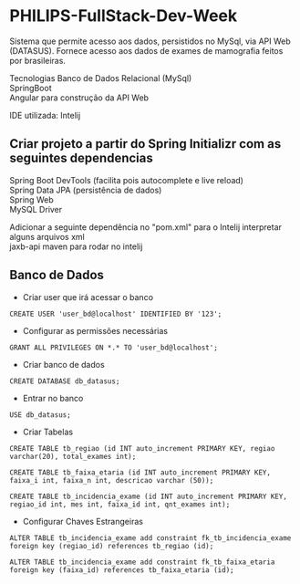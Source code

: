 # PHILIPS-FullStack-Dev-Week
Sistema que permite acesso aos dados, persistidos no MySql, via API Web (DATASUS). Fornece acesso aos dados de exames de mamografia feitos por brasileiras.

Tecnologias
Banco de Dados Relacional (MySql)<br />
SpringBoot <br />
Angular para construção da API Web<br />

IDE utilizada: Intelij

## Criar projeto a partir do Spring Initializr com as seguintes dependencias
Spring Boot DevTools (facilita pois autocomplete e live reload)<br />
Spring Data JPA (persistência de dados)<br />
Spring Web<br />
MySQL Driver<br />

Adicionar a seguinte dependência no "pom.xml" para o Intelij interpretar alguns arquivos xml <br />
jaxb-api maven para rodar no intelij <br />
<!-- https://mvnrepository.com/artifact/javax.xml.bind/jaxb-api -->

## Banco de Dados

- Criar user que irá acessar o banco
```
CREATE USER 'user_bd@localhost' IDENTIFIED BY '123';
```

- Configurar as permissões necessárias
```
GRANT ALL PRIVILEGES ON *.* TO 'user_bd@localhost';
```

- Criar banco de dados
```
CREATE DATABASE db_datasus;
```

- Entrar no banco 
```
USE db_datasus;
```

- Criar Tabelas
```
CREATE TABLE tb_regiao (id INT auto_increment PRIMARY KEY, regiao varchar(20), total_exames int);
```

```
CREATE TABLE tb_faixa_etaria (id INT auto_increment PRIMARY KEY, faixa_i int, faixa_n int, descricao varchar (50));
```

```
CREATE TABLE tb_incidencia_exame (id INT auto_increment PRIMARY KEY, regiao_id int, mes int, faixa_id int, qnt_exames int);
```

- Configurar Chaves Estrangeiras
```
ALTER TABLE tb_incidencia_exame add constraint fk_tb_incidencia_exame foreign key (regiao_id) references tb_regiao (id);
```

```
ALTER TABLE tb_incidencia_exame add constraint fk_tb_faixa_etaria foreign key (faixa_id) references tb_faixa_etaria (id);
```
